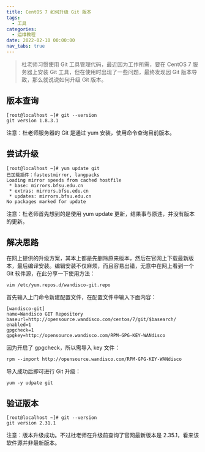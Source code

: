 ```yaml
---
title: CentOS 7 如何升级 Git 版本
tags:
  - 工具
categories:
  - 运维教程
date: 2022-02-10 00:00:00
nav_tabs: true
---
```


> 杜老师习惯使用 Git 工具管理代码，最近因为工作所需，要在 CentOS 7 服务器上安装 Git 工具，但在使用时出现了一些问题，最终发现因 Git 版本导致，那么就说说如何升级 Git 版本。

<!-- more -->

## 版本查询

```
[root@localhost ~]# git --version
git version 1.8.3.1
```

注意：杜老师服务器的 Git 是通过 yum 安装，使用命令查询目前版本。

## 尝试升级

```
[root@localhost ~]# yum update git
已加载插件：fastestmirror, langpacks
Loading mirror speeds from cached hostfile
 * base: mirrors.bfsu.edu.cn
 * extras: mirrors.bfsu.edu.cn
 * updates: mirrors.bfsu.edu.cn
No packages marked for update
```

注意：杜老师首先想到的是使用 yum update 更新，结果事与原违，并没有版本的更新。

## 解决思路

在网上提供的升级方案，其本上都是先删除原来版本，然后在官网上下载最新版本，最后编译安装。编辑安装不仅麻烦，而且容易出错，无意中在网上看到一个 Git 软件源，在此分享一下使用方法：

```
vim /etc/yum.repos.d/wandisco-git.repo
```

首先输入上门命令新建配置文件，在配置文件中输入下面内容：

```
[wandisco-git]
name=Wandisco GIT Repository
baseurl=http://opensource.wandisco.com/centos/7/git/$basearch/
enabled=1
gpgcheck=1
gpgkey=http://opensource.wandisco.com/RPM-GPG-KEY-WANdisco
```

因为开启了 gpgcheck，所以需导入 key 文件：

```
rpm --import http://opensource.wandisco.com/RPM-GPG-KEY-WANdisco
```

导入成功后即可进行 Git 升级：

```
yum -y udpate git
```

## 验证版本

```
[root@localhost ~]# git --version
git version 2.31.1
```

注意：版本升级成功。不过杜老师在升级前查询了官网最新版本是 2.35.1，看来该软件源并非最新版本。

